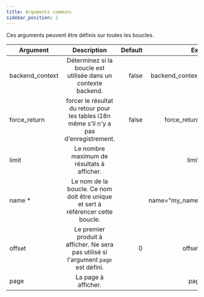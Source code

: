 ```yaml
---
title: Arguments communs
sidebar_position: 1
---
```


Ces arguments peuvent être définis sur toutes les boucles.

| Argument        |                                       Description                                       | Default |              Exemple |
|-----------------|:---------------------------------------------------------------------------------------:|--------:|---------------------:|
| backend_context |             Déterminez si la boucle est utilisée dans un contexte backend.              |   false | backend_context="on" |
| force_return    | forcer le résultat du retour pour les tables i18n même s'il n'y a pas d'enregistrement. |   false |    force_return="on" |
| limit           |                       Le nombre maximum de résultats à afficher.                        |         |           limit="10" |
| name *          |     Le nom de la boucle. Ce nom doit être unique et sert à référencer cette boucle.     |         |  name="my_name_loop" |
| offset          |   Le premier produit à afficher. Ne sera pas utilisé si l'argument `page` est défini.   |       0 |          offset="10" |
| page            |                                   La page à afficher.                                   |         |             page="2" |
